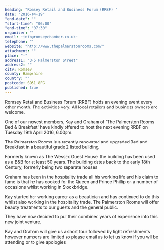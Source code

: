 ```yaml
---
heading: "Romsey Retail and Business Forum (RRBF) "
date: "2016-04-19"
"end-date": ""
"start-time": "06:00"
"end-time": "07:30"
organizer: ""
email: "info@romseychamber.co.uk"
telephone: ""
website: "http://www.thepalmerstonrooms.com/"
attachment: ""
place: "-"
address1: "3-5 Palmerston Street"
address2: ""
city: Romsey
county: Hampshire
country: ""
postcode: SO51 8FG
published: true
---
```





Romsey Retail and Business Forum (RRBF) holds an evening event every other month. The activities vary. All local retailers and business owners are welcome.

One of our newest members, Kay and Graham of 'The Palmerston Rooms Bed & Breakfast' have kindly offered to host the next evening RRBF on Tuesday 19th April 2016, 6.00pm.

The Palmerston Rooms is a recently renovated and upgraded Bed and Breakfast in a beautiful grade 2 listed building.

Formerly known as The Wessex Guest House, the building has been used as a B&B for at least 50 years. The building dates back to the early 18th Century, formerly being two separate houses.

Graham has been in the hospitality trade all his working life and his claim to fame is that he has cooked for the Queen and Prince Phillip on a number of occasions whilst working in Stockbridge.

Kay started her working career as a beautician and has continued to do this whilst also working in the hospitality trade. The Palmerston Rooms will offer beauty treatments to our guests and the general public.

They have now decided to put their combined years of experience into this new joint venture.

Kay and Graham will give us a short tour followed by light refreshments however numbers are limited so please email us to let us know if you wll be attending or to give apologies.

